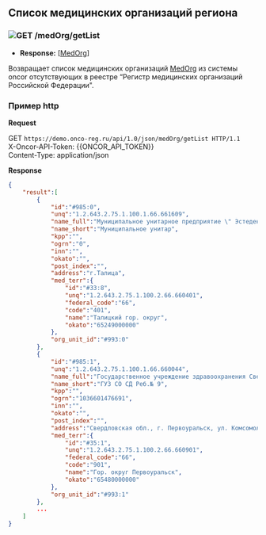## Список медицинских организаций региона

### ![GET](../../../../img/get.png) /medOrg/getList
* **Response:** [[MedOrg](../../../../types/types.md#com.siams.med.api.MedOrg)]

Возвращает список медицинских организаций [MedOrg](../../../../types/types.md#com.siams.med.api.MedOrg) из системы oncor отсутствующих в реестре 
“Регистр медицинских организаций Российской Федерации".



### Пример http
**Request**  

GET `https://demo.onco-reg.ru/api/1.0/json/medOrg/getList HTTP/1.1`  
X-Oncor-API-Token: {{ONCOR_API_TOKEN}}  
Content-Type: application/json

**Response**

```json
{
    "result":[
        {
            "id":"#985:0",
            "unq":"1.2.643.2.75.1.100.1.66.661609",
            "name_full":"Муниципальное унитарное предприятие \" Эстедент \"",
            "name_short":"Муниципальное унитар",
            "kpp":"",
            "ogrn":"0",
            "inn":"",
            "okato":"",
            "post_index":"",
            "address":"г.Талица",
            "med_terr":{
                "id":"#33:8",
                "unq":"1.2.643.2.75.1.100.2.66.660401",
                "federal_code":"66",
                "code":"401",
                "name":"Талицкий гор. округ",
                "okato":"65249000000"
            },
            "org_unit_id":"#993:0"
        },
        {
            "id":"#985:1",
            "unq":"1.2.643.2.75.1.100.1.66.660044",
            "name_full":"Государственное учреждение здравоохранения Свердл. обл.\"Специализированный дом ребенка №9\"",
            "name_short":"ГУЗ СО СД Реб.№ 9",
            "kpp":"",
            "ogrn":"1036601476691",
            "inn":"",
            "okato":"",
            "post_index":"",
            "address":"Свердловская обл., г. Первоуральск, ул. Комсомольская, 9\"А\"",
            "med_terr":{
                "id":"#35:1",
                "unq":"1.2.643.2.75.1.100.2.66.660901",
                "federal_code":"66",
                "code":"901",
                "name":"Гор. округ Первоуральск",
                "okato":"65480000000"
            },
            "org_unit_id":"#993:1"
        },
        ...
    ]
}
```
